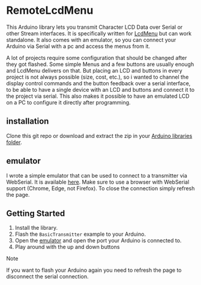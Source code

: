 # RemoteLcdMenu

This Arduino library lets you transmit Character LCD Data over Serial or other Stream interfaces. It is specifically written for [LcdMenu](https://github.com/forntoh/LcdMenu) but can work standalone. It also comes with an emulator, so you can connect your Arduino via Serial with a pc and access the menus from it.

A lot of projects require some configuration that should be changed after they got flashed. Some simple Menus and a few buttons are usually enough and LcdMenu delivers on that. But placing an LCD and buttons in every project is not always possible (size, cost, etc.), so i wanted to channel the display control commands and the button feedback over a serial interface, to be able to have a single device with an LCD and buttons and connect it to the project via serial. This also makes it possible to have an emulated LCD on a PC to configure it directly after programming.

## installation
Clone this git repo or download and extract the zip in your [Arduino libraries folder](https://docs.arduino.cc/software/ide-v1/tutorials/installing-libraries/#manual-installation).

## emulator

I wrote a simple emulator that can be used to connect to a transmitter via WebSerial. It is available [here](https://philip-erd.github.io/RemoteLcdMenu/). Make sure to use a browser with WebSerial support (Chrome, Edge, not Firefox). To close the connection simply refresh the page.

## Getting Started

1. Install the library.
2. Flash the `BasicTransmitter` example to your Arduino.
3. Open the [emulator](https://philip-erd.github.io/RemoteLcdMenu/) and open the port your Arduino is connected to.
4. Play around with the up and down buttons


>[!NOTE]
>If you want to flash your Arduino again you need to refresh the page to disconnect the serial connection.



